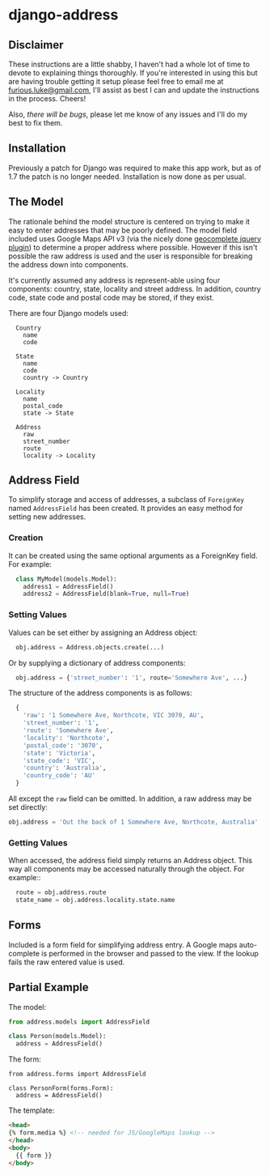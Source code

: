 # django-address

## Disclaimer

These instructions are a little shabby, I haven't had a whole lot of time to
devote to explaining things thoroughly. If you're interested in using this
but are having trouble getting it setup please feel free to email me at
furious.luke@gmail.com, I'll assist as best I can and update the instructions
in the process. Cheers!

Also, *there will be bugs*, please let me know of any issues and I'll do my
best to fix them.

## Installation

Previously a patch for Django was required to make this app work, but as
of 1.7 the patch is no longer needed. Installation is now done as per
usual.

## The Model

The rationale behind the model structure is centered on trying to make
it easy to enter addresses that may be poorly defined. The model field included
uses Google Maps API v3 (via the nicely done [geocomplete jquery plugin](http://ubilabs.github.io/geocomplete/)) to
determine a proper address where possible. However if this isn't possible the
raw address is used and the user is responsible for breaking the address down
into components.

It's currently assumed any address is represent-able using four components:
country, state, locality and street address. In addition, country code, state
code and postal code may be stored, if they exist.

There are four Django models used:

```
  Country
    name
    code

  State
    name
    code
    country -> Country

  Locality
    name
    postal_code
    state -> State

  Address
    raw
    street_number
    route
    locality -> Locality
```

## Address Field

To simplify storage and access of addresses, a subclass of `ForeignKey` named
`AddressField` has been created. It provides an easy method for setting new
addresses.

### Creation

It can be created using the same optional arguments as a ForeignKey field.
For example:

```python
  class MyModel(models.Model):
    address1 = AddressField()
    address2 = AddressField(blank=True, null=True)
```

### Setting Values

Values can be set either by assigning an Address object:

```python
  obj.address = Address.objects.create(...)
```

Or by supplying a dictionary of address components:

```python
  obj.address = {'street_number': '1', route='Somewhere Ave', ...}
```

The structure of the address components is as follows:

```python
  {
    'raw': '1 Somewhere Ave, Northcote, VIC 3070, AU',
    'street_number': '1',
    'route': 'Somewhere Ave',
    'locality': 'Northcote',
    'postal_code': '3070',
    'state': 'Victoria',
    'state_code': 'VIC',
    'country': 'Australia',
    'country_code': 'AU'
  }
```

All except the `raw` field can be omitted. In addition, a raw address may
be set directly:

```python
obj.address = 'Out the back of 1 Somewhere Ave, Northcote, Australia'
```

### Getting Values

When accessed, the address field simply returns an Address object. This way
all components may be accessed naturally through the object. For example::

```python
  route = obj.address.route
  state_name = obj.address.locality.state.name
```

## Forms

Included is a form field for simplifying address entry. A Google maps
auto-complete is performed in the browser and passed to the view. If
the lookup fails the raw entered value is used.

## Partial Example

The model:

```python
from address.models import AddressField

class Person(models.Model):
  address = AddressField()
```

The form:

```
from address.forms import AddressField

class PersonForm(forms.Form):
  address = AddressField()
```

The template:

```html
<head>
{% form.media %} <!-- needed for JS/GoogleMaps lookup -->
</head>
<body>
  {{ form }}
</body>
```
